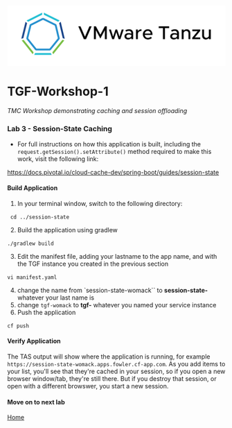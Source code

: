 ![VMware Tanzu Gemfire](/images/vmware-tanzu.png)
# TGF-Workshop-1
*TMC Workshop demonstrating caching and session offloading*

### Lab 3 - Session-State Caching
* For full instructions on how this application is built, including the `request.getSession().setAttribute()` method required to make this work, visit the following link: 

https://docs.pivotal.io/cloud-cache-dev/spring-boot/guides/session-state

#### Build Application
1. In your terminal window, switch to the following directory:
```
 cd ../session-state
```
2. Build the application using gradlew
```
./gradlew build
```
3. Edit the manifest file, adding your lastname to the app name, and <SERVICE-INSTANCE-NAME> with the TGF instance you created in the previous section
```
vi manifest.yaml
```
4. change the name from `session-state-womack`` to **session-state-** whatever your last name is
5. change `tgf-womack` to **tgf-** whatever you named your service instance
6. Push the application
```
cf push
```

#### Verify Application
The TAS output will show where the application is running, for example `https://session-state-womack.apps.fowler.cf-app.com`. As you add items to your list, you'll see that they're cached in your session, so if you open a new browser window/tab, they're still there. But if you destroy that session, or open with a different browswer, you start a new session.

#### Move on to next lab

[Home](../../README.md)
